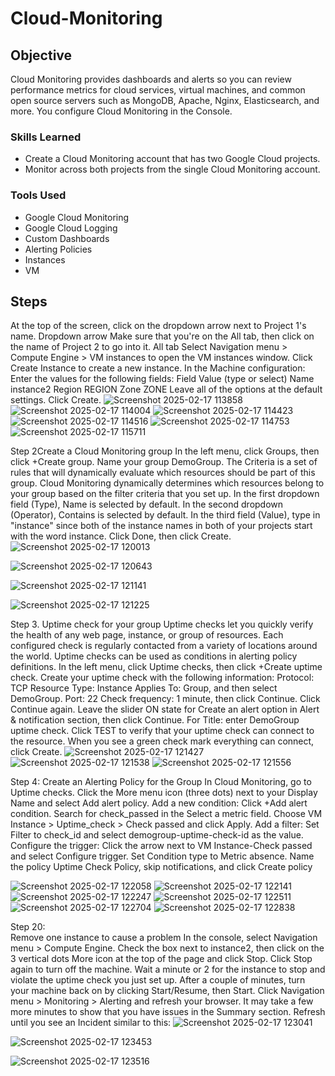 # Cloud-Monitoring

## Objective

Cloud Monitoring provides dashboards and alerts so you can review performance metrics for cloud services, virtual machines, and common open source servers such as MongoDB, Apache, Nginx, Elasticsearch, and more. You configure Cloud Monitoring in the Console.

### Skills Learned

- Create a Cloud Monitoring account that has two Google Cloud projects.
- Monitor across both projects from the single Cloud Monitoring account.

### Tools Used
- Google Cloud Monitoring
- Google Cloud Logging
- Custom Dashboards
- Alerting Policies
- Instances
- VM


## Steps

At the top of the screen, click on the dropdown arrow next to Project 1's name.
Dropdown arrow
Make sure that you're on the All tab, then click on the name of Project 2 to go into it. All tab
Select Navigation menu > Compute Engine > VM instances to open the VM instances window.
Click Create Instance to create a new instance.
In the Machine configuration:
Enter the values for the following fields:
Field	Value (type or select)
Name	instance2
Region	REGION
Zone	ZONE
Leave all of the options at the default settings.
Click Create.
![Screenshot 2025-02-17 113858](https://github.com/user-attachments/assets/7edba3ac-74e7-4d22-9a2f-2343e5f27496)
![Screenshot 2025-02-17 114004](https://github.com/user-attachments/assets/7005e503-35d7-468a-9116-d35deac23c72)
![Screenshot 2025-02-17 114423](https://github.com/user-attachments/assets/c6b2fb64-7e2b-4cde-8e76-a0b37ff97317)
![Screenshot 2025-02-17 114516](https://github.com/user-attachments/assets/c370eb2a-af23-4e94-8e3c-f1c4a694d38f)
![Screenshot 2025-02-17 114753](https://github.com/user-attachments/assets/90c85cdc-24c1-4bc5-8977-524ec83ecf58)
![Screenshot 2025-02-17 115711](https://github.com/user-attachments/assets/07234630-31ed-4beb-91cb-0712de11fde0)

Step 2Create a Cloud Monitoring group
In the left menu, click Groups, then click +Create group.
Name your group DemoGroup.
The Criteria is a set of rules that will dynamically evaluate which resources should be part of this group.
Cloud Monitoring dynamically determines which resources belong to your group based on the filter criteria that you set up.
In the first dropdown field (Type), Name is selected by default.
In the second dropdown (Operator), Contains is selected by default.
In the third field (Value), type in "instance" since both of the instance names in both of your projects start with the word instance.
Click Done, then click Create.
![Screenshot 2025-02-17 120013](https://github.com/user-attachments/assets/1d3f06ef-0c6f-45b8-9c3d-28a036f60bcd)

![Screenshot 2025-02-17 120643](https://github.com/user-attachments/assets/f7ddf548-2ae9-401c-b6bd-eaa02126cffd)

![Screenshot 2025-02-17 121141](https://github.com/user-attachments/assets/28a97cfd-561c-42c2-a83e-ead7974d5f42)

![Screenshot 2025-02-17 121225](https://github.com/user-attachments/assets/75da5d8e-1c60-4d64-8ae0-29fa378062b4)

Step 3. Uptime check for your group
Uptime checks let you quickly verify the health of any web page, instance, or group of resources. Each configured check is regularly contacted from a variety of locations around the world. Uptime checks can be used as conditions in alerting policy definitions.
In the left menu, click Uptime checks, then click +Create uptime check.
Create your uptime check with the following information:
Protocol: TCP
Resource Type: Instance
Applies To: Group, and then select DemoGroup.
Port: 22
Check frequency: 1 minute, then click Continue.
Click Continue again.
Leave the slider ON state for Create an alert option in Alert & notification section, then click Continue.
For Title: enter DemoGroup uptime check.
Click TEST to verify that your uptime check can connect to the resource.
When you see a green check mark everything can connect, click Create.
![Screenshot 2025-02-17 121427](https://github.com/user-attachments/assets/aa7bdfd5-647b-441d-851c-e0b28f59d17e)
![Screenshot 2025-02-17 121538](https://github.com/user-attachments/assets/53807e7e-c371-4aa7-a691-82364a54883c)
![Screenshot 2025-02-17 121556](https://github.com/user-attachments/assets/987e9473-e739-40c2-94b7-97da859ba74e)

Step 4: Create an Alerting Policy for the Group
In Cloud Monitoring, go to Uptime checks.
Click the More menu icon (three dots) next to your Display Name and select Add alert policy.
Add a new condition:
Click +Add alert condition.
Search for check_passed in the Select a metric field.
Choose VM Instance > Uptime_check > Check passed and click Apply.
Add a filter: Set Filter to check_id and select demogroup-uptime-check-id as the value.
Configure the trigger:
Click the arrow next to VM Instance-Check passed and select Configure trigger.
Set Condition type to Metric absence.
Name the policy Uptime Check Policy, skip notifications, and click Create policy

![Screenshot 2025-02-17 122058](https://github.com/user-attachments/assets/387b7e3f-873f-4e84-9f00-73249c646f02)
![Screenshot 2025-02-17 122141](https://github.com/user-attachments/assets/7604468d-a969-4491-8585-262d9e41c766)
![Screenshot 2025-02-17 122247](https://github.com/user-attachments/assets/b3d57be4-6fbe-4007-939a-a9c8785c003a)
![Screenshot 2025-02-17 122511](https://github.com/user-attachments/assets/2f94d696-a964-45ed-ba10-7f34d5f7c85e)
![Screenshot 2025-02-17 122704](https://github.com/user-attachments/assets/f2b60a09-2657-4b9d-99b8-ed80013dbc26)
![Screenshot 2025-02-17 122838](https://github.com/user-attachments/assets/fb38049b-c564-41d7-9601-51002201dfe6)

Step 20:  
Remove one instance to cause a problem
In the console, select Navigation menu > Compute Engine.
Check the box next to instance2, then click on the 3 vertical dots More icon at the top of the page and click Stop. Click Stop again to turn off the machine.
Wait a minute or 2 for the instance to stop and violate the uptime check you just set up. After a couple of minutes, turn your machine back on by clicking Start/Resume, then Start.
Click Navigation menu > Monitoring > Alerting and refresh your browser. It may take a few more minutes to show that you have issues in the Summary section. Refresh until you see an Incident similar to this:
![Screenshot 2025-02-17 123041](https://github.com/user-attachments/assets/a00aa287-e696-4145-b763-86594a6f3ac8)

![Screenshot 2025-02-17 123453](https://github.com/user-attachments/assets/6b95f4f0-f0b4-40b8-832d-e2084c4032a5)

![Screenshot 2025-02-17 123516](https://github.com/user-attachments/assets/2379ab27-27c1-4bd7-a863-83a4a7ea5871)
